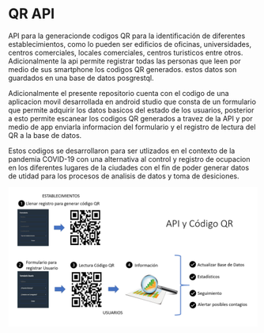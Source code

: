 # QR API

API para la generacionde codigos QR para la identificación de diferentes establecimientos, como lo pueden ser edificios de oficinas, universidades, centros comerciales, locales comerciales, centros turisticos entre otros. Adicionalmente la api permite registrar todas las personas que leen por medio de sus smartphone los codigos QR generados. estos datos son guardados en una base de datos posgrestql.

Adicionalmente el presente repositorio cuenta con el codigo de una aplicacion movil desarrollada en android studio que consta de un formulario que permite adquirir los datos basicos del estado de los usuarios, posterior a esto permite escanear los codigos QR generados a travez de la API y por medio  de app enviarla informacion del formulario y el registro de lectura del QR a la base de datos.

Estos codigos se desarrollaron para ser utlizados en el contexto de la pandemia COVID-19 con una alternativa al control y registro de ocupacion en los diferentes lugares de la ciudades con el fin de poder generar datos de utidad para los procesos de analisis de datos y toma de desiciones.

![Explanations Image](https://github.com/davidluna-fn/QR_api/blob/master/Captura%20de%20pantalla%202021-01-25%20093202.png)
